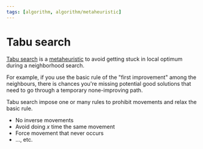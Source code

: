 ```yaml
---
tags: [algorithm, algorithm/metaheuristic]
---
```


# Tabu search

 [Tabu search](https://en.wikipedia.org/wiki/Tabu_search) is a [metaheuristic](../algorithms.md#Terminology) to avoid getting stuck in local optimum during a neighborhood search.

For example, if you use the basic rule of the "first improvement" among the neighbours, there is chances you're missing potential good solutions that need to go through a temporary none-improving path.

Tabu search impose one or many rules to prohibit movements and relax the basic rule.
- No inverse movements
- Avoid doing $x$ time the same movement
- Force movement that never occurs
- …, etc.